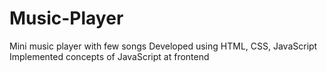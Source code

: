 # Music-Player
Mini music player with few songs
Developed using HTML, CSS, JavaScript
Implemented concepts of JavaScript at frontend
